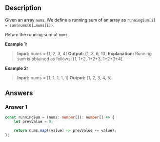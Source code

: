 ## Description

Given an array `nums`. We define a running sum of an array as `runningSum[i] = sum(nums[0]…nums[i])`.

Return the running sum of `nums`.

**Example 1:**
>**Input:** nums = [1, 2, 3, 4]
>**Output:** [1, 3, 6, 10]
>**Explanation:** Running sum is obtained as follows: [1, 1+2, 1+2+3, 1+2+3+4].

**Example 2:**
>**Input:** nums = [1, 1, 1, 1, 1]
>**Output:** [1, 2, 3, 4, 5]

## Answers

### Answer 1

```typescript
const runningSum = (nums: number[]): number[] => {
    let prevValue = 0;

    return nums.map((value) => prevValue += value);
};
```